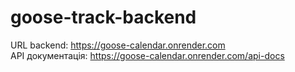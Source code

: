 # goose-track-backend
URL backend: https://goose-calendar.onrender.com
</br>
API документація: https://goose-calendar.onrender.com/api-docs
